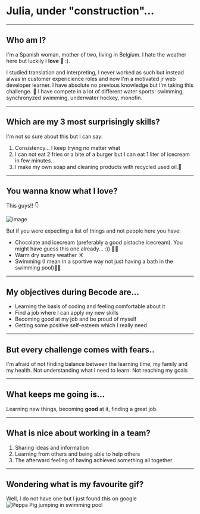 

# Julia, under "construction"... 
_________

## Who am I?
I'm a Spanish woman, mother of two, living in Belgium.
I hate the weather here but luckily I **love** 🍫 :). 

I studied translation and interpreting,  I never worked as such but instead alwas in customer expericience roles and now I'm a motivated jr web developer learner.
I have absolute no previous knowledge but I'm taking this challenge. 💪
I have compete in a lot of different water sports: swimming, synchronyzed swimming, underwater hockey, monofin.
________

## Which are my 3 most surprisingly skills?

I'm not so sure about this but I can say:
1. Consistency... I keep trying no matter what
2. I can not eat 2 fries or a bite of a burger but I can eat 1 liter of icecream in few minutes. 
3. I make my own soap and cleaning products with recycled used oil.🧼
_________

## You wanna know what I love?

This guys!! 👇

![image](https://github.com/JuliaBonGon/About-me-Markdown-exercise-/assets/173886719/289b4a9a-d3c5-4e88-b264-d9c0f40188c4)

But if you were expecting a list of things and not people here you have:
- Chocolate and icecream (preferably a good pistache icecream). You might have guess this one already... :)) 🍦🍫
- Warm dry sunny weather ☀️
- Swimming (I mean in a sportive way not just having a bath in the swimming pool)🏊‍♀️
______

## My objectives during Becode are...

- Learning the basis of coding and feeling comfortable about it
- Find a job where I can apply my new skills
- Becoming good at my job and be proud of myself
- Getting some positive self-esteem which I really need
_____

## But every challenge comes with fears..

I'm afraid of not finding balance between the learning time, my family and my health.
Not understanding what I need to learn.
Not reaching my goals
_____

## What keeps me going is...

Learning new things, becoming **good** at it, finding a great job.
_____

## What is nice about working in a team?

1. Sharing ideas and information
2. Learning from others and being able to help others
3. The afterward feeling of having achieved something all together
____

## Wondering what is my favourite gif?

Well, I do not have one but I just found this on google
![Peppa Pig jumping in swimming pool](https://i.giphy.com/SUbYGyL0tlTtzglUps.webp)
